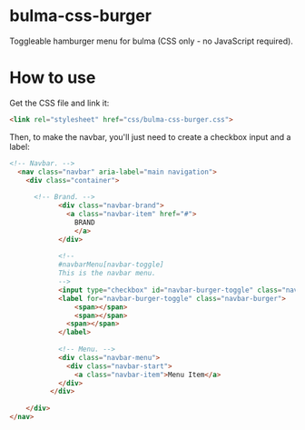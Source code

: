 # bulma-css-burger
Toggleable hamburger menu for bulma (CSS only - no JavaScript required).

# How to use
Get the CSS file and link it:
```html
<link rel="stylesheet" href="css/bulma-css-burger.css">
```

Then, to make the navbar, you'll just need to create a checkbox input and a label:

```html
<!-- Navbar. -->
  <nav class="navbar" aria-label="main navigation">
    <div class="container">
      
      <!-- Brand. -->
			<div class="navbar-brand">
			  <a class="navbar-item" href="#">
			    BRAND
				</a>
			</div>
      
			<!--
			#navbarMenu[navbar-toggle]
			This is the navbar menu.
			-->
			<input type="checkbox" id="navbar-burger-toggle" class="navbar-burger-toggle is-hidden">
			<label for="navbar-burger-toggle" class="navbar-burger">
				<span></span>
				<span></span>
			  <span></span>
			</label>
      
			<!-- Menu. -->
			<div class="navbar-menu">
			  <div class="navbar-start">
			    <a class="navbar-item">Menu Item</a>
		    </div>
		  </div>
      
	</div>
</nav>
```
